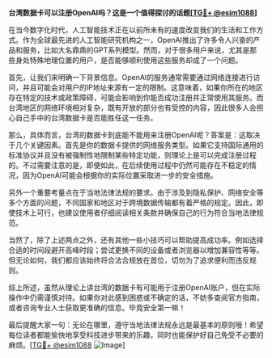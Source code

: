 **台湾数据卡可以注册OpenAI吗？这是一个值得探讨的话题[[TG💪+ @esim1088](https://t.me/s/esim1088)]**

在当今数字化时代，人工智能技术正在以前所未有的速度改变我们的生活和工作方式。作为全球最先进的人工智能研究机构之一，OpenAI推出了许多令人兴奋的产品和服务，比如大名鼎鼎的GPT系列模型。然而，对于很多用户来说，尤其是那些身处特殊地理位置的用户，是否能够顺利使用这些服务却成了一个问题。

首先，让我们来明确一下背景信息。OpenAI的服务通常需要通过网络连接进行访问，并且可能会对用户的IP地址来源有一定的限制。这意味着，如果你所在的地区存在特定的技术或政策障碍，可能会影响到你能否成功注册并正常使用其服务。而台湾地区的网络环境相对复杂，既有开放的部分也有受控的内容，因此很多人会担心自己手中的台湾数据卡是否能胜任这一任务。

那么，具体而言，台湾的数据卡到底能不能用来注册OpenAI呢？答案是：这取决于几个关键因素。首先是你的数据卡提供的网络服务类型。如果它支持国际通用的标准协议并且没有被强制性地限制某些特定功能，则理论上是可以完成注册过程的。不过需要注意的是，即便如此，在后续使用过程中仍然可能存在不稳定的情况，因为OpenAI可能会根据你的实际位置采取进一步的安全措施。

另外一个重要考量点在于当地法律法规的要求。由于涉及到隐私保护、网络安全等多个方面的问题，不同国家和地区对于跨境数据传输都有着严格的规定。因此，即使技术上可行，也建议使用者仔细阅读相关条款并确保自己的行为符合当地法律规范。

当然了，除了上述两点之外，还有其他一些小技巧可以帮助提高成功率。例如选择合适的时间段避开高峰时段；尝试更换不同的设备或者浏览器以增加兼容性等等。但无论如何，我们都应该始终将合法合规放在首位，切勿为了追求便利而违反规则。

综上所述，虽然从理论上讲台湾的数据卡有可能用于注册OpenAI账户，但在实际操作中仍需谨慎对待。如果你对此感到困惑或不确定的话，不妨多查阅官方指南，或者咨询专业人士获取更准确的信息。毕竟安全第一嘛！

最后提醒大家一句：无论在哪里，遵守当地法律法规永远是最基本的原则哦！希望每位读者都能愉快地享受科技进步带来的乐趣，同时也能保护好自己免受不必要的麻烦。[[TG💪+ @esim1088](https://t.me/s/esim1088) ![Image](https://i.postimg.cc/4NQfJmqS/Snipaste-2025-05-13-00-14-12.png)]